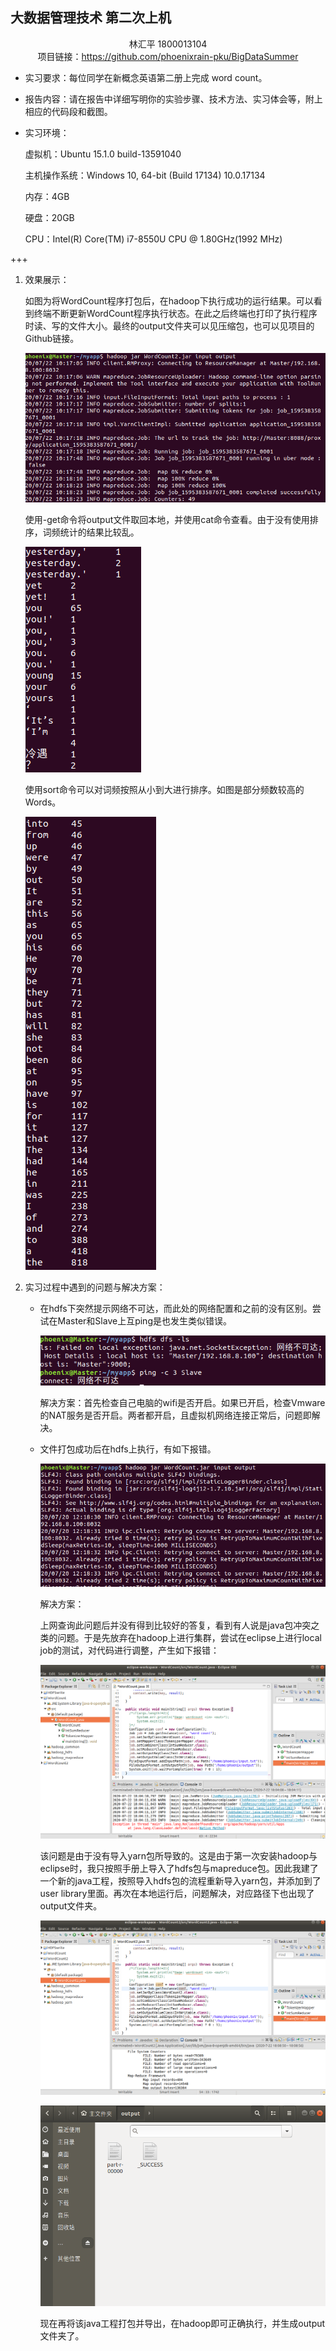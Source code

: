 ## 大数据管理技术 第二次上机

<div style="text-align: center">林汇平 1800013104</small></div>

<div style="text-align: center"> 项目链接：<a href="https://github.com/phoenixrain-pku/BigDataSummer" target="_blank">https://github.com/phoenixrain-pku/BigDataSummer</a><br /></small></div>

+ 实习要求：每位同学在新概念英语第二册上完成 word count。

+ 报告内容：请在报告中详细写明你的实验步骤、技术方法、实习体会等，附上相应的代码段和截图。

+ 实习环境：

  虚拟机：Ubuntu 15.1.0 build-13591040

  主机操作系统：Windows 10, 64-bit (Build 17134) 10.0.17134

  内存：4GB

  硬盘：20GB

  CPU：Intel(R) Core(TM) i7-8550U CPU @ 1.80GHz(1992 MHz)

+++
1. 效果展示：

   如图为将WordCount程序打包后，在hadoop下执行成功的运行结果。可以看到终端不断更新WordCount程序执行状态。在此之后终端也打印了执行程序时读、写的文件大小。最终的output文件夹可以见压缩包，也可以见项目的Github链接。
   
   ![image-20200722104729115](homework2.assets/image-20200722104729115.png)

   使用-get命令将output文件取回本地，并使用cat命令查看。由于没有使用排序，词频统计的结果比较乱。

   ![image-20200722105403861](homework2.assets/image-20200722105403861.png)

   使用sort命令可以对词频按照从小到大进行排序。如图是部分频数较高的Words。

   ![image-20200722105559510](homework2.assets/image-20200722105559510.png)

2. 实习过程中遇到的问题与解决方案：

   + 在hdfs下突然提示网络不可达，而此处的网络配置和之前的没有区别。尝试在Master和Slave上互ping是也发生类似错误。

     ![image-20200722174551861](homework2.assets/image-20200722174551861.png)

     解决方案：首先检查自己电脑的wifi是否开启。如果已开启，检查Vmware的NAT服务是否开启。两者都开启，且虚拟机网络连接正常后，问题即解决。

   + 文件打包成功后在hdfs上执行，有如下报错。

     ![image-20200722175621035](homework2.assets/image-20200722175621035.png)

     解决方案：

     上网查询此问题后并没有得到比较好的答复，看到有人说是java包冲突之类的问题。于是先放弃在hadoop上进行集群，尝试在eclipse上进行local job的测试，对代码进行调整，产生如下报错：

     ![image-20200722180505129](homework2.assets/image-20200722180505129.png)

     该问题是由于没有导入yarn包所导致的。这是由于第一次安装hadoop与eclipse时，我只按照手册上导入了hdfs包与mapreduce包。因此我建了一个新的java工程，按照导入hdfs包的流程重新导入yarn包，并添加到了user library里面。再次在本地运行后，问题解决，对应路径下也出现了output文件夹。

     ![image-20200722180952116](homework2.assets/image-20200722180952116.png)

     ![image-20200722181025288](homework2.assets/image-20200722181025288.png)

     现在再将该java工程打包并导出，在hadoop即可正确执行，并生成output文件夹了。
